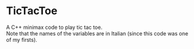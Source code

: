 # TicTacToe
A C++ minimax code to play tic tac toe.<br>
Note that the names of the variables are in Italian (since this code was one of my firsts).
